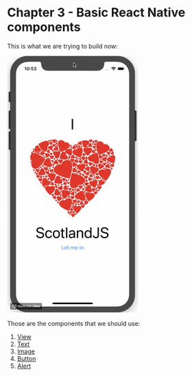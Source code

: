 # Chapter 3 - Basic React Native components

This is what we are trying to build now:

<img src="media/I-love-scotJS.gif" alt="I luv CYF" height="600px">

Those are the components that we should use:

1.  [View](https://facebook.github.io/react-native/docs/view)
2.  [Text](https://facebook.github.io/react-native/docs/text)
3.  [Image](https://facebook.github.io/react-native/docs/image)
4.  [Button](https://facebook.github.io/react-native/docs/button)
5.  [Alert](https://facebook.github.io/react-native/docs/alert)
